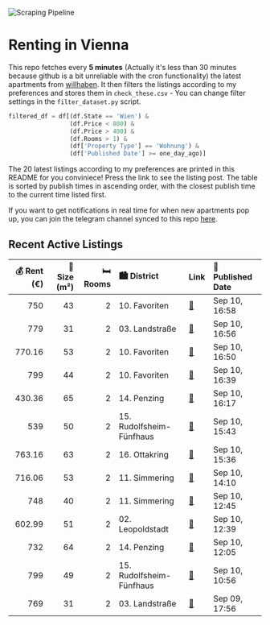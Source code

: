 ![Scraping Pipeline](https://github.com/AthomsG/renting-in-vienna/actions/workflows/run_pipeline.yml/badge.svg)


# Renting in Vienna

This repo fetches every **5 minutes** (Actually it's less than 30 minutes because github is a bit unreliable with the cron functionality) the latest apartments from [willhaben](https://www.willhaben.at/).
It then filters the listings according to my preferences and stores them in `check_these.csv` - You can change filter settings in the `filter_dataset.py` script.

```python
filtered_df = df[(df.State == 'Wien') & 
                 (df.Price < 800) &
                 (df.Price > 400) &
                 (df.Rooms > 1) &
                 (df['Property Type'] == 'Wohnung') &
                 (df['Published Date'] >= one_day_ago)]
```

The 20 latest listings according to my preferences are printed in this README for you conviniece! Press the link to see the listing post.
The table is sorted by publish times in ascending order, with the closest publish time to the current time listed first.

If you want to get notifications in real time for when new apartments pop up, you can join the telegram channel synced to this repo [here](https://t.me/+1HPAYOf5BSsyNTlk).

## Recent Active Listings

|   💰 Rent (€) |   📏 Size (m²) |   🛏️ Rooms | 🏙️ District              | Link                                                                                                                                                                                                                              | 📅 Published Date   |
|-------------:|--------------:|-----------:|:-------------------------|:----------------------------------------------------------------------------------------------------------------------------------------------------------------------------------------------------------------------------------|:-------------------|
|       750    |            43 |          2 | 10. Favoriten            | [🔗](https://www.willhaben.at/iad/immobilien/d/mietwohnungen/wien/wien-1100-favoriten/provisionsfrei-erstbezug-hoflage-attraktive-unbefristete-2-zimmerwohnung-in-stil-altbau-u-1-n%C3%A4he-1319499206/)                           | Sep 10, 16:58      |
|       779    |            31 |          2 | 03. Landstraße           | [🔗](https://www.willhaben.at/iad/immobilien/d/mietwohnungen/wien/wien-1030-landstra%C3%9Fe/erstbezug-in-bestlage-nahe-u3-s-bahn-und-hervorragender-infrastruktur-mit-hochwertiger-ausstattung%21---mitten-im-dritten-1983536972/) | Sep 10, 16:56      |
|       770.16 |            53 |          2 | 10. Favoriten            | [🔗](https://www.willhaben.at/iad/immobilien/d/mietwohnungen/wien/wien-1100-favoriten/ausschliesslich-schriftliche-anfragen%21-vor-1-jahr-renovierte-wohnung-in-der-erlachgasse-1134207109/)                                       | Sep 10, 16:50      |
|       799    |            44 |          2 | 10. Favoriten            | [🔗](https://www.willhaben.at/iad/immobilien/d/mietwohnungen/wien/wien-1100-favoriten/viola-park-%7C-2-zimmer-wohnung-%7C-5m%C2%B2-balkon-%7C-ab-sofort-1570166021/)                                                               | Sep 10, 16:39      |
|       430.36 |            65 |          2 | 14. Penzing              | [🔗](https://www.willhaben.at/iad/immobilien/d/mietwohnungen/wien/wien-1140-penzing/provisionsfrei:-preisg%C3%BCnstige-65m%C2%B2-wohnung-mit-2-zimmern-und-gang-wc---1140-wien-1147613536/)                                        | Sep 10, 16:17      |
|       539    |            50 |          2 | 15. Rudolfsheim-Fünfhaus | [🔗](https://www.willhaben.at/iad/immobilien/d/mietwohnungen/wien/wien-1150-rudolfsheim-f%C3%BCnfhaus/2-zimmer-im-herzen-von-wien-wg-tauglich-direkt-bei-der-u3-2100654093/)                                                       | Sep 10, 15:43      |
|       763.16 |            63 |          2 | 16. Ottakring            | [🔗](https://www.willhaben.at/iad/immobilien/d/mietwohnungen/wien/wien-1160-ottakring/wg-tauglich%21-63-m2-zwei-zimmer-wohnung%21-883122315/)                                                                                      | Sep 10, 15:36      |
|       716.06 |            53 |          2 | 11. Simmering            | [🔗](https://www.willhaben.at/iad/immobilien/d/mietwohnungen/wien/wien-1110-simmering/2-zimmer-wohnung-mit-loggia/-balkon-1258643602/)                                                                                             | Sep 10, 14:10      |
|       748    |            40 |          2 | 11. Simmering            | [🔗](https://www.willhaben.at/iad/immobilien/d/mietwohnungen/wien/wien-1110-simmering/kleine-2-zimmer-dachwohnung-mit-terrasse%21-1491172414/)                                                                                     | Sep 10, 12:45      |
|       602.99 |            51 |          2 | 02. Leopoldstadt         | [🔗](https://www.willhaben.at/iad/immobilien/d/mietwohnungen/wien/wien-1020-leopoldstadt/singlehit%21-wohnen-am-karmelitermarkt%21-914280885/)                                                                                     | Sep 10, 12:39      |
|       732    |            64 |          2 | 14. Penzing              | [🔗](https://www.willhaben.at/iad/immobilien/d/mietwohnungen/wien/wien-1140-penzing/sonnige-2-zimmer-wohnung-/-ab-sofort-/-penzing-/-ruhelage-1558181701/)                                                                         | Sep 10, 12:05      |
|       799    |            49 |          2 | 15. Rudolfsheim-Fünfhaus | [🔗](https://www.willhaben.at/iad/immobilien/d/mietwohnungen/wien/wien-1150-rudolfsheim-f%C3%BCnfhaus/2-zimmerwohnung-in-1150-wien-mit-lift-zu-vermieten-%7C-1.og-2014952068/)                                                     | Sep 10, 10:56      |
|       769    |            31 |          2 | 03. Landstraße           | [🔗](https://www.willhaben.at/iad/immobilien/d/mietwohnungen/wien/wien-1030-landstra%C3%9Fe/mitten-im-dritten---erstbezug-nahe-u3-s-bahn-und-hervorragender-infrastruktur-mit-hochwertiger-ausstattung%21-1466179046/)             | Sep 09, 17:56      |

